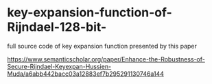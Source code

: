 # key-expansion-function-of-Rijndael-128-bit-
full source code of  key expansion function presented by this paper

https://www.semanticscholar.org/paper/Enhance-the-Robustness-of-Secure-Rijndael-Keyexpan-Hussien-Muda/a6abb442bacc03a12883ef7b295291130746a144
